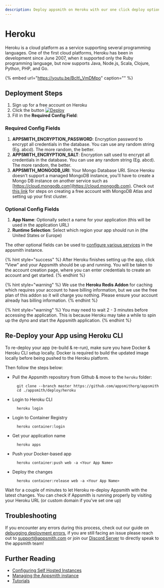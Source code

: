 ```yaml
---
description: Deploy appsmith on Heroku with our one click deploy option
---
```


# Heroku
Heroku is a cloud platform as a service supporting several programming languages. One of the first cloud platforms, Heroku has been in development since June 2007, when it supported only the Ruby programming language, but now supports Java, Node.js, Scala, Clojure, Python, PHP, and Go.

{% embed url="https://youtu.be/Bclt\_VmDMpo" caption="" %}

## Deployment Steps

1. Sign up for a free account on Heroku
2. Click the button [![Deploy](https://www.herokucdn.com/deploy/button.svg)](https://heroku.com/deploy?template=https://github.com/appsmithorg/appsmith/tree/master)
3. Fill in the **Required** **Config Field**:

### Required Config Fields

1. **APPSMITH\_ENCRYPTION\_PASSWORD**: Encryption password to encrypt all credentials in the database. You can use any random string \(Eg. abcd\). The more random, the better.
2. **APPSMITH\_ENCRYPTION\_SALT**: Encryption salt used to encrypt all credentials in the database. You can use any random string \(Eg. abcd\). The more random, the better.
3. **APPSMITH\_MONGODB\_URI**: Your Mongo Database URI. Since Heroku doesn't support a managed MongoDB instance, you'll have to create a Mongo DB instance on another service such as [https://cloud.mongodb.com](https://cloud.mongodb.com). Check out [this link](https://docs.atlas.mongodb.com/getting-started/) for steps on creating a free account with MongoDB Atlas and setting up your first cluster.

### Optional Config Fields

1. **App Name**: Optionally select a name for your application \(this will be used in the application URL\)
2. **Runtime Selection**: Select which region your app should run in \(the United States or Europe\)

The other optional fields can be used to [configure various services](instance-configuration/#available-configurations) in the appsmith instance.

{% hint style="success" %}
After Heroku finishes setting up the app, click “View” and your Appsmith should be up and running. You will be taken to the account creation page, where you can enter credentials to create an account and get started.
{% endhint %}

{% hint style="warning" %}
We use the **Heroku Redis Addon** for caching which requires your account to have billing information, but we use the free plan of this addon so it will charge you nothing. Please ensure your account already has billing information.
{% endhint %}

{% hint style="warning" %}
You may need to wait 2 - 3 minutes before accessing the application. This is because Heroku may take a while to spin up the dyno and start the Appsmith application.
{% endhint %}

## Re-Deploy your App using Heroku CLI

To re-deploy your app \(re-build & re-run\), make sure you have Docker & Heroku CLI setup locally. Docker is required to build the updated image locally before being pushed to the Heroku platform.

Then follow the steps below:

* Pull the Appsmith repository from Github & move to the `heroku` folder:

  ```text
    git clone --branch master https://github.com/appsmithorg/appsmith
    cd ./appsmith/deploy/heroku
  ```

* Login to Heroku CLI

  ```text
    heroku login
  ```

* Login to Container Registry

  ```text
    heroku container:login
  ```

* Get your application name

  ```text
    heroku apps
  ```

* Push your Docker-based app

  ```text
    heroku container:push web -a <Your App Name>
  ```

* Deploy the changes

  ```text
    heroku container:release web -a <Your App Name>
  ```

Wait for a couple of minutes to let Heroku re-deploy Appsmith with the latest changes. You can check if Appsmith is running properly by visiting your Heroku URL \(or custom domain if you've set one up\)

## Troubleshooting

If you encounter any errors during this process, check out our guide on [debugging deployment errors](../troubleshooting-guide/deployment-errors.md), if you are still facing an issue please reach out to [support@appsmith.com](mailto:support@appsmith.com) or join our [Discord Server](https://discord.com/invite/rBTTVJp) to directly speak to the appsmith team!

## Further Reading

* [Configuring Self Hosted Instances](instance-configuration/#configuring-docker-installations)
* [Managing the Appsmith instance](instance-management.md)
* [Tutorials](../tutorials/)

